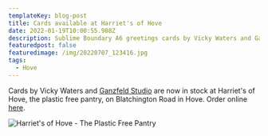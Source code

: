 ```yaml
---
templateKey: blog-post
title: Cards available at Harriet's of Hove
date: 2022-01-19T10:00:55.988Z
description: Sublime Boundary A6 greetings cards by Vicky Waters and Ganzfeld Studio
featuredpost: false
featuredimage: /img/20220707_123416.jpg
tags:
  - Hove
---
```

Cards by Vicky Waters and [Ganzfeld Studio](https://ganzfeld.studio) are now in stock at Harriet's of Hove, the plastic free pantry, on Blatchington Road in Hove. Order online [here](https://www.harrietsofhove.com/?s=sublime+boundary).

![Harriet's of Hove - The Plastic Free Pantry](/img/20220707_123416.jpg)